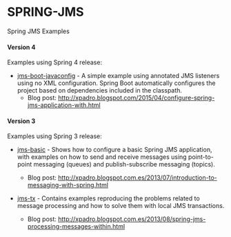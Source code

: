 # SPRING-JMS
Spring JMS Examples
#### Version 4
Examples using Spring 4 release:

* [jms-boot-javaconfig] - A simple example using annotated JMS listeners using no XML configuration. Spring Boot automatically configures the project based on dependencies included in the classpath.
  * Blog post: http://xpadro.blogspot.com/2015/04/configure-spring-jms-application-with.html

#### Version 3
Examples using Spring 3 release:

* [jms-basic] - Shows how to configure a basic Spring JMS application, with examples on how to send and receive messages using point-to-point messaging (queues) and publish-subscribe messaging (topics).
  * Blog post: http://xpadro.blogspot.com.es/2013/07/introduction-to-messaging-with-spring.html
 
* [jms-tx] - Contains examples reproducing the problems related to message processing and how to solve them with local JMS transactions.
  * Blog post: http://xpadro.blogspot.com.es/2013/08/spring-jms-processing-messages-within.html



   [jms-basic]: https://github.com/xpadro/spring-integration/tree/master/spring-jms/jms-basic
   [jms-tx]: https://github.com/xpadro/spring-integration/tree/master/spring-jms/jms-tx
   [jms-boot-javaconfig]: https://github.com/xpadro/spring-integration/tree/master/spring-jms/jms-boot-javaconfig

